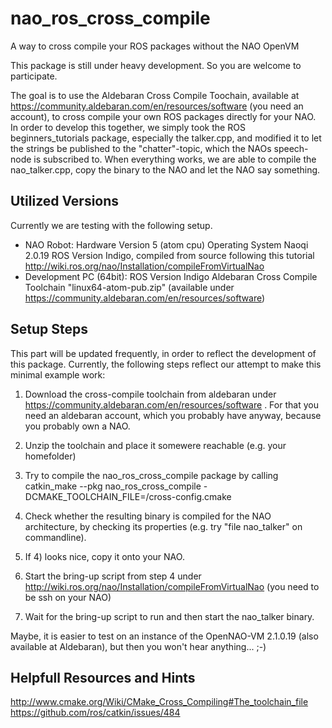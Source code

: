 nao_ros_cross_compile
=====================

A way to cross compile your ROS packages without the NAO OpenVM

This package is still under heavy development. So you are welcome to participate.

The goal is to use the Aldebaran Cross Compile Toochain, available at https://community.aldebaran.com/en/resources/software (you need an account), to cross compile your own ROS packages directly for your NAO. In order to develop this together, we simply took the ROS beginners_tutorials package, especially the talker.cpp, and modified it to let the strings be published to the "chatter"-topic, which the NAOs speech-node is subscribed to. When everything works, we are able to compile the nao_talker.cpp, copy the binary to the NAO and let the NAO say something.


Utilized Versions
-----------------

Currently we are testing with the following setup.

- NAO Robot:
 Hardware Version 5 (atom cpu)
 Operating System Naoqi 2.0.19 
 ROS Version Indigo, compiled from source following this tutorial http://wiki.ros.org/nao/Installation/compileFromVirtualNao
- Development PC (64bit):
 ROS Version Indigo
 Aldebaran Cross Compile Toolchain "linux64-atom-pub.zip" (available under https://community.aldebaran.com/en/resources/software)

Setup Steps
-----------

This part will be updated frequently, in order to reflect the development of this package. Currently, the following steps reflect our attempt to make this minimal example work:

1) Download the cross-compile toolchain from aldebaran under https://community.aldebaran.com/en/resources/software . For that you need an aldebaran account, which you probably have anyway, because you probably own a NAO.

2) Unzip the toolchain and place it somewere reachable (e.g. your homefolder)

3) Try to compile the nao_ros_cross_compile package by calling catkin_make --pkg nao_ros_cross_compile -DCMAKE_TOOLCHAIN_FILE=<path2toolchain>/cross-config.cmake

4) Check whether the resulting binary is compiled for the NAO architecture, by checking its properties (e.g. try "file nao_talker" on commandline).

5) If 4) looks nice, copy it onto your NAO.

6) Start the bring-up script from step 4 under http://wiki.ros.org/nao/Installation/compileFromVirtualNao (you need to be ssh on your NAO)

7) Wait for the bring-up script to run and then start the nao_talker binary.

Maybe, it is easier to test on an instance of the OpenNAO-VM 2.1.0.19 (also available at Aldebaran), but then you won't hear anything... ;-)


Helpfull Resources and Hints
----------------------------

http://www.cmake.org/Wiki/CMake_Cross_Compiling#The_toolchain_file
https://github.com/ros/catkin/issues/484

